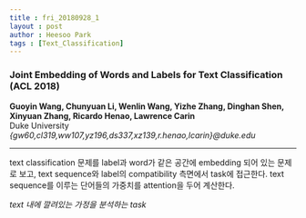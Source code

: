 ```yaml
---
title : fri_20180928_1
layout : post
author : Heesoo Park
tags : [Text_Classification]
---
```


<h3>Joint Embedding of Words and Labels for Text Classification (ACL 2018) </h3>


<p>

<b>Guoyin Wang, Chunyuan Li, Wenlin Wang, Yizhe Zhang, Dinghan Shen, Xinyuan Zhang, Ricardo Henao, Lawrence Carin</b><br/>
Duke University<br/>
<em>{gw60,cl319,ww107,yz196,ds337,xz139,r.henao,lcarin}@duke.edu</em><br/>
</p>

<hr />
<p>
text classification 문제를 label과 word가 같은 공간에 embedding 되어 있는 문제로 보고, text sequence와 label의 compatibility 측면에서 task에 접근한다. text sequence를 이루는 단어들의 가중치를 attention을 두어 계산한다.<br/>

<em>text 내에 깔려있는 가정을 분석하는 task</em>
</p>